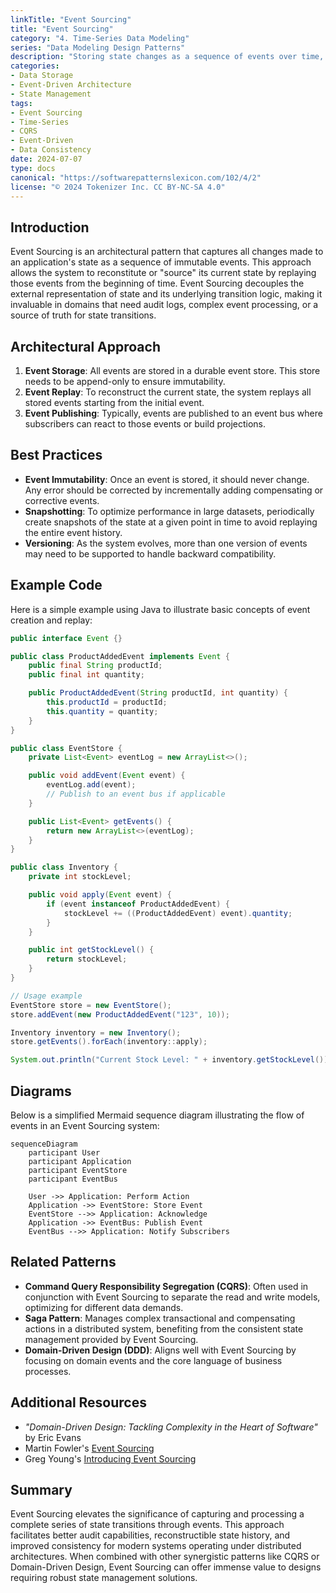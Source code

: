 ```yaml
---
linkTitle: "Event Sourcing"
title: "Event Sourcing"
category: "4. Time-Series Data Modeling"
series: "Data Modeling Design Patterns"
description: "Storing state changes as a sequence of events over time, allowing reconstruction of the full history."
categories:
- Data Storage
- Event-Driven Architecture
- State Management
tags:
- Event Sourcing
- Time-Series
- CQRS
- Event-Driven
- Data Consistency
date: 2024-07-07
type: docs
canonical: "https://softwarepatternslexicon.com/102/4/2"
license: "© 2024 Tokenizer Inc. CC BY-NC-SA 4.0"
---
```


## Introduction

Event Sourcing is an architectural pattern that captures all changes made to an application's state as a sequence of immutable events. This approach allows the system to reconstitute or "source" its current state by replaying those events from the beginning of time. Event Sourcing decouples the external representation of state and its underlying transition logic, making it invaluable in domains that need audit logs, complex event processing, or a source of truth for state transitions.

## Architectural Approach

1. **Event Storage**: All events are stored in a durable event store. This store needs to be append-only to ensure immutability.
2. **Event Replay**: To reconstruct the current state, the system replays all stored events starting from the initial event.
3. **Event Publishing**: Typically, events are published to an event bus where subscribers can react to those events or build projections.

## Best Practices

- **Event Immutability**: Once an event is stored, it should never change. Any error should be corrected by incrementally adding compensating or corrective events.
- **Snapshotting**: To optimize performance in large datasets, periodically create snapshots of the state at a given point in time to avoid replaying the entire event history.
- **Versioning**: As the system evolves, more than one version of events may need to be supported to handle backward compatibility.

## Example Code

Here is a simple example using Java to illustrate basic concepts of event creation and replay:

```java
public interface Event {}

public class ProductAddedEvent implements Event {
    public final String productId;
    public final int quantity;

    public ProductAddedEvent(String productId, int quantity) {
        this.productId = productId;
        this.quantity = quantity;
    }
}

public class EventStore {
    private List<Event> eventLog = new ArrayList<>();

    public void addEvent(Event event) {
        eventLog.add(event);
        // Publish to an event bus if applicable
    }

    public List<Event> getEvents() {
        return new ArrayList<>(eventLog);
    }
}

public class Inventory {
    private int stockLevel;

    public void apply(Event event) {
        if (event instanceof ProductAddedEvent) {
            stockLevel += ((ProductAddedEvent) event).quantity;
        }
    }

    public int getStockLevel() {
        return stockLevel;
    }
}

// Usage example
EventStore store = new EventStore();
store.addEvent(new ProductAddedEvent("123", 10));

Inventory inventory = new Inventory();
store.getEvents().forEach(inventory::apply);

System.out.println("Current Stock Level: " + inventory.getStockLevel());
```

## Diagrams

Below is a simplified Mermaid sequence diagram illustrating the flow of events in an Event Sourcing system:

```mermaid
sequenceDiagram
    participant User
    participant Application
    participant EventStore
    participant EventBus

    User ->> Application: Perform Action
    Application ->> EventStore: Store Event
    EventStore -->> Application: Acknowledge
    Application ->> EventBus: Publish Event
    EventBus -->> Application: Notify Subscribers
```

## Related Patterns

- **Command Query Responsibility Segregation (CQRS)**: Often used in conjunction with Event Sourcing to separate the read and write models, optimizing for different data demands.
- **Saga Pattern**: Manages complex transactional and compensating actions in a distributed system, benefiting from the consistent state management provided by Event Sourcing.
- **Domain-Driven Design (DDD)**: Aligns well with Event Sourcing by focusing on domain events and the core language of business processes.

## Additional Resources

- *"Domain-Driven Design: Tackling Complexity in the Heart of Software"* by Eric Evans
- Martin Fowler's [Event Sourcing](https://martinfowler.com/eaaDev/EventSourcing.html)
- Greg Young's [Introducing Event Sourcing](https://leanpub.com/esversioned)

## Summary

Event Sourcing elevates the significance of capturing and processing a complete series of state transitions through events. This approach facilitates better audit capabilities, reconstructible state history, and improved consistency for modern systems operating under distributed architectures. When combined with other synergistic patterns like CQRS or Domain-Driven Design, Event Sourcing can offer immense value to designs requiring robust state management solutions.

